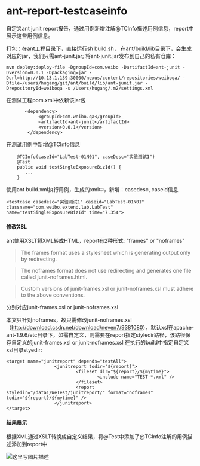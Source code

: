 # ant-report-testcaseinfo
自定义ant junit report报告，通过用例新增注解@TCInfo描述用例信息，report中展示这些用例信息。

打包：在ant工程目录下，直接运行sh build.sh， 在ant/build/lib目录下，会生成对应的jar，我们只需ant-junit.jar; 将ant-junit.jar发布到自己的私有仓库：

```
mvn deploy:deploy-file -DgroupId=com.weibo -DartifactId=ant-junit -Dversion=0.0.1 -Dpackaging=jar -Durl=http://10.13.1.139:30000/nexus/content/repositories/weiboqa/ -Dfile=/users/hugang/git/ant/build/lib/ant-junit.jar -DrepositoryId=weiboqa -s /Users/hugang/.m2/settings.xml

```


在测试工程pom.xml中依赖该jar包

```
       <dependency>
			<groupId>com.weibo.qa</groupId>
			<artifactId>ant-junit</artifactId>
			<version>0.0.1</version>
		</dependency>
```

在测试用例中新增@TCInfo信息

```
    @TCInfo(caseId="LabTest-01N01", caseDesc="实验测试1")
	@Test
	public void testSingleExposureBizId() {
	   ...
	}

```


使用ant build.xml执行用例，生成的xml中，新增：casedesc, caseid信息

```
<testcase casedesc="实验测试1" caseid="LabTest-01N01" classname="com.weibo.extend.lab.LabTest" name="testSingleExposureBizId" time="7.354">
```


#### 修改XSL

ant使用XSLT将XML转成HTML，report有2种形式: "frames" or "noframes"
>The frames format uses a stylesheet which is generating output only by redirecting.

>The noframes format does not use redirecting and generates one file called junit-noframes.html.

>Custom versions of junit-frames.xsl or junit-noframes.xsl must adhere to the above conventions.

分别对应junit-frames.xsl or junit-noframes.xsl

本文只针对noframes，故只需修改junit-noframes.xsl（<http://download.csdn.net/download/neven7/9381080>），默认xsl在apache-ant-1.9.6/etc目录下，如需自定义，则需要在report指定styledir路径，该路径保存自定义的junit-frames.xsl or junit-noframes.xsl
在执行的build中指定自定义xsl目录styedir:

```
<target name="junitreport" depends="testAll">
                  <junitreport todir="${report}">
                          <fileset dir="${report}/${mytime}">
                                  <include name="TEST-*.xml" />
                          </fileset>
                          <report styledir="/data1/WeTest/junitreport/" format="noframes" todir="${report}/${mytime}" />
                  </junitreport>
</target>
```

#### 结果展示

根据XML通过XSLT转换成自定义结果，将@Test中添加了@TCInfo注解的用例描述添加到report中


![这里写图片描述](http://img.blog.csdn.net/20151228220452351)

